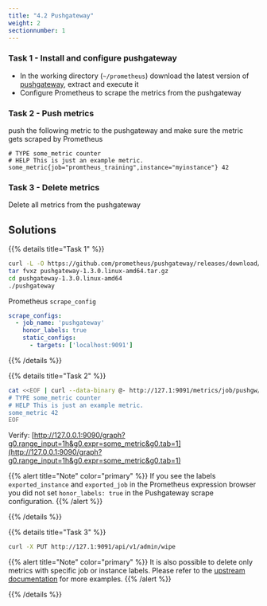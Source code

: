 ```yaml
---
title: "4.2 Pushgateway"
weight: 2
sectionnumber: 1
---
```


### Task 1 - Install and configure pushgateway

* In the working directory (`~/prometheus`) download the latest version of [pushgateway](https://github.com/prometheus/pushgateway/releases/), extract and execute it
* Configure Prometheus to scrape the metrics from the pushgateway

### Task 2 - Push metrics

push the following metric to the pushgateway and make sure the metric gets scraped by Prometheus

```
# TYPE some_metric counter
# HELP This is just an example metric.
some_metric{job="promtheus_training",instance="myinstance"} 42
```

### Task 3 - Delete metrics

Delete all metrics from the pushgateway

## Solutions

{{% details title="Task 1" %}}

```bash
curl -L -O https://github.com/prometheus/pushgateway/releases/download/v1.3.0/pushgateway-1.3.0.linux-amd64.tar.gz
tar fvxz pushgateway-1.3.0.linux-amd64.tar.gz
cd pushgateway-1.3.0.linux-amd64
./pushgateway
```

Prometheus `scrape_config`

```yaml
scrape_configs:
  - job_name: 'pushgateway'
    honor_labels: true
    static_configs:
      - targets: ['localhost:9091']
```

{{% /details %}}

{{% details title="Task 2" %}}

```bash
cat <<EOF | curl --data-binary @- http://127.1:9091/metrics/job/pushgw/instance/example_instance
# TYPE some_metric counter
# HELP This is just an example metric.
some_metric 42
EOF
```

Verify: [http://127.0.0.1:9090/graph?g0.range_input=1h&g0.expr=some_metric&g0.tab=1](http://127.0.0.1:9090/graph?g0.range_input=1h&g0.expr=some_metric&g0.tab=1)

{{% alert title="Note" color="primary" %}}
If you see the labels `exported_instance` and `exported_job` in the Prometheus expression browser you did not set `honor_labels: true` in the Pushgateway scrape configuration.
{{% /alert %}}

{{% /details %}}

{{% details title="Task 3" %}}

```bash
curl -X PUT http://127.1:9091/api/v1/admin/wipe
```

{{% alert title="Note" color="primary" %}}
It is also possible to delete only metrics with specific job or instance labels. Please refer to the [upstream documentation](https://github.com/prometheus/pushgateway) for more examples.
{{% /alert %}}


{{% /details %}}
